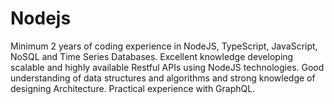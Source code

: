 # Nodejs
Minimum 2 years of coding experience in NodeJS, TypeScript, JavaScript, NoSQL and Time Series Databases.  Excellent knowledge developing scalable and highly available Restful APIs using NodeJS technologies. Good understanding of data structures and algorithms and strong knowledge of designing Architecture. Practical experience with GraphQL.
